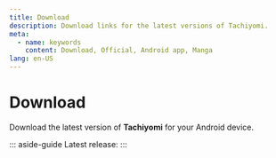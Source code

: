 ```yaml
---
title: Download
description: Download links for the latest versions of Tachiyomi.
meta:
  - name: keywords
    content: Download, Official, Android app, Manga
lang: en-US
---
```


# Download

Download the latest version of **Tachiyomi** for your Android device.

::: aside-guide
Latest release: **<VersionTag/>**
:::

<DownloadButtons />

<ChangeLog />
